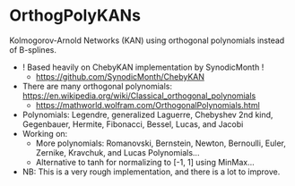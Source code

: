 # OrthogPolyKANs
Kolmogorov-Arnold Networks (KAN) using orthogonal polynomials instead of B-splines.
- ! Based heavily on ChebyKAN implementation by SynodicMonth !
  - https://github.com/SynodicMonth/ChebyKAN
- There are many orthogonal polynomials: https://en.wikipedia.org/wiki/Classical_orthogonal_polynomials
  - https://mathworld.wolfram.com/OrthogonalPolynomials.html
- Polynomials: Legendre, generalized Laguerre, Chebyshev 2nd kind, Gegenbauer, Hermite, Fibonacci, Bessel, Lucas, and Jacobi
- Working on:
  - More polynomials: Romanovski, Bernstein, Newton, Bernoulli, Euler, Zernike, Kravchuk, and Lucas Polynomials...
  - Alternative to tanh for normalizing to [-1, 1] using MinMax... 
- NB: This is a very rough implementation, and there is a lot to improve. 
